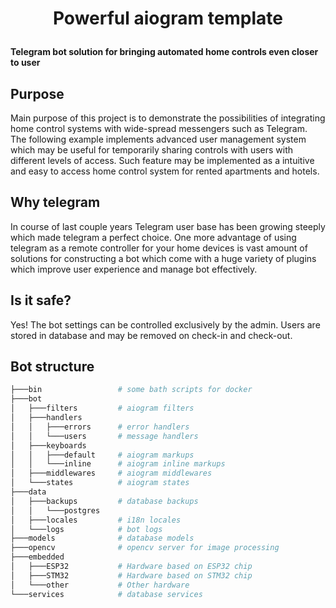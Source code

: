 # <p align="center">Powerful aiogram template
**Telegram bot solution for bringing automated home controls even closer to user**

## Purpose
Main purpose of this project is to demonstrate the possibilities of integrating home control systems with wide-spread messengers such as Telegram. The following example implements advanced user management system which may be useful for temporarily sharing controls with users with different levels of access. Such feature may be implemented as a intuitive and easy to access home control system for rented apartments and hotels.

## Why telegram
In course of last couple years Telegram user base has been growing steeply which made telegram a perfect choice. One more advantage of using telegram as a remote controller for your home devices is vast amount of solutions for constructing a bot which come with a huge variety of plugins which improve user experience and manage bot effectively.

## Is it safe?
Yes! The bot settings can be controlled exclusively by the admin. Users are stored in database and may be removed on check-in and check-out.



## Bot structure
```bash
├───bin                 # some bath scripts for docker
├───bot
│   ├───filters         # aiogram filters
│   ├───handlers
│   │   ├───errors      # error handlers
│   │   └───users       # message handlers
│   ├───keyboards
│   │   ├───default     # aiogram markups
│   │   └───inline      # aiogram inline markups
│   ├───middlewares     # aiogram middlewares
│   └───states          # aiogram states
├───data
│   ├───backups         # database backups
│   │   └───postgres
│   ├───locales         # i18n locales
│   └───logs            # bot logs
├───models              # database models
├───opencv              # opencv server for image processing
├───embedded
│   ├───ESP32           # Hardware based on ESP32 chip
│   ├───STM32           # Hardware based on STM32 chip
│   └───other           # Other hardware
└───services            # database services
```
